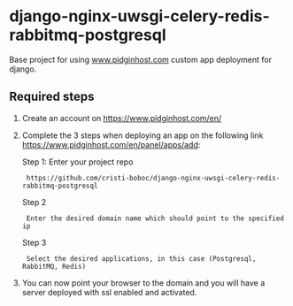 # django-nginx-uwsgi-celery-redis-rabbitmq-postgresql
Base project for using www.pidginhost.com custom app deployment for django.

## Required steps
1. Create an account on https://www.pidginhost.com/en/
2. Complete the 3 steps when deploying an app on the following link https://www.pidginhost.com/en/panel/apps/add:
    
    Step 1:
        Enter your project repo 

        https://github.com/cristi-boboc/django-nginx-uwsgi-celery-redis-rabbitmq-postgresql
    
    Step 2
        
        Enter the desired domain name which should point to the specified ip
    Step 3
    
        Select the desired applications, in this case (Postgresql, RabbitMQ, Redis)    
3. You can now point your browser to the domain and you will have a server deployed with ssl enabled and activated.

